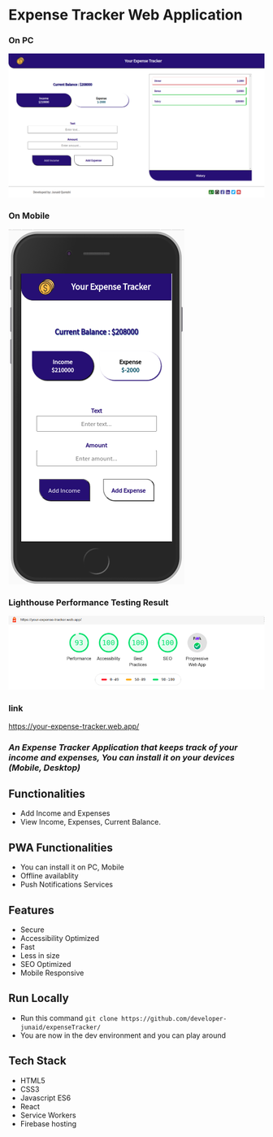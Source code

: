 # Expense Tracker Web Application

### On PC

<img src="./images/ExpenseTracker.png"/>

### On Mobile

<img src="./images/ExpenseTrackerMobile.png"/>

### Lighthouse Performance Testing Result

<img src="./images/lighthouse.png"/>

### link

https://your-expense-tracker.web.app/

### _An Expense Tracker Application that keeps track of your income and expenses, You can install it on your devices (Mobile, Desktop)_

## Functionalities

- Add Income and Expenses
- View Income, Expenses, Current Balance.

## PWA Functionalities

- You can install it on PC, Mobile
- Offline availablity
- Push Notifications Services

## Features

- Secure
- Accessibility Optimized
- Fast
- Less in size
- SEO Optimized
- Mobile Responsive

## Run Locally

- Run this command `git clone https://github.com/developer-junaid/expenseTracker/`
- You are now in the dev environment and you can play around

## Tech Stack

- HTML5
- CSS3
- Javascript ES6
- React
- Service Workers
- Firebase hosting
